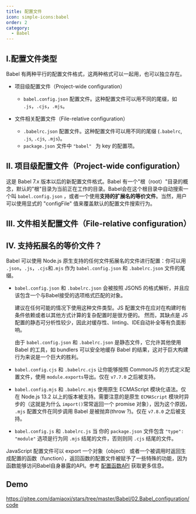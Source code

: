 ```yaml
---
title: 配置文件
icon: simple-icons:babel
order: 2
category:
  - Babel
---
```


## Ⅰ.配置文件类型

Babel 有两种平行的配置文件格式，这两种格式可以一起用，也可以独立存在。

- 项目级配置文件（Project-wide configuration）

  - `babel.config.json` 配置文件。这种配置文件可以用不同的尾缀，如 `.js`，`.cjs`，`.mjs`。
- 文件相关配置文件（File-relative configuration）
  - `.babelrc.json` 配置文件。这种配置文件可以用不同的尾缀 (`.babelrc`, `.js`, `.cjs`, `.mjs`)。
  - `package.json` 文件中 `"babel" ` 为 key 的配置项。



## Ⅱ. 项目级配置文件（Project-wide configuration）

这是 Babel 7.x 版本以后的新配置文件格式。Babel 有一个"根（root）"目录的概念，默认的"根"目录为当前正在工作的目录。Babel会在这个根目录中自动搜索一个叫 `babel.config.json`  ，或者一个使用**支持的扩展名的等价文件**。当然，用户可以使用显式的 "configFile" 值来覆盖默认的配置文件搜索行为。

## Ⅲ. 文件相关配置文件（File-relative configuration）

## Ⅳ. 支持拓展名的等价文件？

Babel 可以使用 Node.js 原生支持的任何文件拓展名的文件进行配置：你可以用 `.json`，`.js`，`.cjs`和`.mjs` 作为 `babel.config.json` 和 `.babelrc.json` 文件的尾缀。

- `babel.config.json` 和 `.babelrc.json` 会被按照 JSON5 的格式解析，并且应该包含一个与Babel接受的选项格式匹配的对象。

  建议在任何可能的情况下使用这种文件类型。JS 配置文件在应对在构建时有条件依赖或者以其他方式计算的复杂配置时是很方便的。 然而，其缺点是 JS 配置的静态可分析性较少，因此对缓存性、linting、IDE自动补全等有负面影响。  

  由于 `babel.config.json` 和 `.babelrc.json` 是静态文件，它允许其他使用 Babel 的工具，如 bundlers 可以安全地缓存 Babel 的结果，这对于巨大构建行为来说是一个巨大的胜利。

- `babel.config.cjs` 和 `.babelrc.cjs` 让你能够按照 CommonJS 的方式定义配置文件，使用 `module.exports`导出。仅在 `v7.7.0` 之后被支持。
- `babel.config.mjs` 和 `.babelrc.mjs` 使用原生 ECMAScript 模块化语法。仅在 Node.js 13.2 以上的版本被支持。需要注意的是原生 `ECMAScript` 模块时异步的（这就是为什么 `import()`常常返回一个 promise 对象），因为这个原因， `.mjs` 配置文件在同步调用 Babel 是被抛弃(throw ?)。仅在 `v7.8.0` 之后被支持。
- `babel.config.js` 和 `.babelrc.js` 当 你的 `package.json` 文件包含 `"type": "module"` 选项是行为同 `.mjs` 结尾的文件，否则则同 `.cjs` 结尾的文件。

JavaScript 配置文件可以 export 一个对象（object） 或者一个被调用时返回生成配置的函数（function），返回函数的配置文件被赋予了一些特殊的功能，因为函数能够访问Babel自身暴露的API。参考 [配置函数API](https://www.babeljs.cn/docs/config-files#config-function-api) 获取更多信息。

## Demo
https://gitee.com/damiaoxi/stars/tree/master/Babel/02.Babel_configuration/code